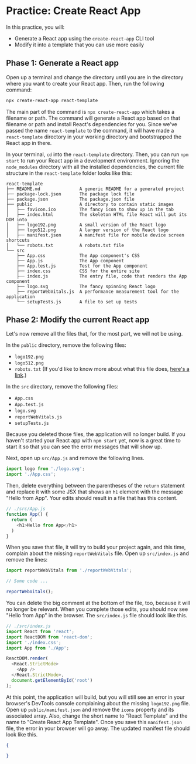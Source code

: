 # Practice: Create React App

In this practice, you will:

* Generate a React app using the `create-react-app` CLI tool
* Modify it into a template that you can use more easily

## Phase 1: Generate a React app

Open up a terminal and change the directory until you are in the directory where
you want to create your React app. Then, run the following command:

```sh
npx create-react-app react-template
```

The main part of the command is `npx create-react-app` which takes a filename or
path. The command will generate a React app based on that filename or path and
install React's dependencies for you. Since we've passed the name
`react-template` to the command, it will have made a `react-template` directory
in your working directory and bootstrapped the React app in there.

In your terminal, `cd` into the `react-template` directory. Then, you can run
`npm start` to run your React app in a development environment. Ignoring the
`node_modules` directory with all the installed dependencies, the current file
structure in the `react-template` folder looks like this:

```plaintext
react-template
├── README.md               A generic README for a generated project
├── package-lock.json       The package lock file
├── package.json            The package.json file
├── public                  A directory to contain static images
│   ├── favicon.ico         The fancy icon to show up in the tab
│   ├── index.html          The skeleton HTML file React will put its DOM into
│   ├── logo192.png         A small version of the React logo
│   ├── logo512.png         A larger version of the React logo
│   ├── manifest.json       A manifest file for mobile device screen shortcuts
│   └── robots.txt          A robots.txt file
└── src
    ├── App.css             The App component's CSS
    ├── App.js              The App component
    ├── App.test.js         Test for the App component
    ├── index.css           CSS for the entire site
    ├── index.js            The entry file, code that renders the App component
    ├── logo.svg            The fancy spinning React logo
    ├── reportWebVitals.js  A performance measurement tool for the application
    └── setupTests.js       A file to set up tests
```

## Phase 2: Modify the current React app

Let's now remove all the files that, for the most part, we will not be using.

In the `public` directory, remove the following files:

* `logo192.png`
* `logo512.png`
* `robots.txt` (If you'd like to know more about what this file does, [here's a
    link][robots.txt].)

In the `src` directory, remove the following files:

* `App.css`
* `App.test.js`
* `logo.svg`
* `reportWebVitals.js`
* `setupTests.js`

Because you deleted those files, the application will no longer build. If
you haven't started your React app with `npm start` yet, now is a great time to
start it so that you can see the error messages that will show up.

Next, open up `src/App.js` and remove the following lines.

```js
import logo from './logo.svg';
import './App.css';
```

Then, delete everything between the parentheses of the `return` statement and
replace it with some JSX that shows an `h1` element with the message "Hello from
App". Your edits should result in a file that has this content.

```js
// ./src/App.js
function App() {
  return (
    <h1>Hello from App</h1>
  )
}
```

When you save that file, it will try to build your project again, and this time,
complain about the missing `reportWebVitals` file. Open up `src/index.js` and
remove the lines:

```js
import reportWebVitals from './reportWebVitals';

// Some code ...

reportWebVitals();
```

You can delete the big comment at the bottom of the file, too, because it will
no longer be relevant. When you complete those edits, you should now see "Hello
from App" in the browser. The `src/index.js` file should look like this.

```js
// ./src/index.js
import React from 'react';
import ReactDOM from 'react-dom';
import './index.css';
import App from './App';

ReactDOM.render(
  <React.StrictMode>
    <App />
  </React.StrictMode>,
  document.getElementById('root')
);
```

At this point, the application will build, but you will still see an error in
your browser's DevTools console complaining about the missing `logo192.png`
file. Open up `public/manifest.json` and remove the `icons` property and its
associated array. Also, change the short name to "React Template" and the name
to "Create React App Template". Once you save this `manifest.json` file, the
error in your browser will go away. The updated manifest file should look like
this.

```json
{

}
```

[robots.txt]: https://en.wikipedia.org/wiki/Robots_exclusion_standard
